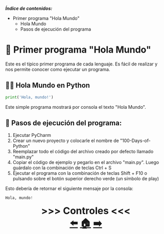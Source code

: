 ***Índice de contenidos:***
* Primer programa "Hola Mundo"
  * Hola Mundo
  * Pasos de ejecución del programa

# 👋 **Primer programa "Hola Mundo"**

Este es el típico primer programa de cada lenguaje. Es fácil de realizar y nos permite conocer como ejecutar un programa.

## 😶‍🌫️ Hola Mundo en Python

```python
print('Hola, mundo!')
```
Este simple programa mostrará por consola el texto "Hola Mundo". 

## 👣 Pasos de ejecución del programa:
1. Ejecutar PyCharm
2. Crear un nuevo proyecto y colocarle el nombre de "100-Days-of-Python"
3. Reemplazar todo el código del archivo creado por defecto llamado "main.py"
4. Copiar el código de ejemplo y pegarlo en el archivo "main.py". Luego guárdalo con la combinación de teclas Ctrl + S
5. Ejecutar el programa con la combinación de teclas Shift + F10 o pulsando sobre el botón superior derecho verde (un símbolo de play)

Esto debería de retornar el siguiente mensaje por la consola:
```python
Hola, mundo!
```

<center style="font-size: 30px"> <b>>>> Controles <<< </b></center>

<center style="font-size: 30px"> <b><a href="https://github.com/AntuBoccalandro/100-Days-of-Python-and-more/tree/master/Semana_01/Día_001/01_Introducción_a_Python.md">⬅️</a> <a href="https://github.com/AntuBoccalandro/100-Days-of-Python-and-more">🏠</a> <a href="https://github.com/AntuBoccalandro/100-Days-of-Python-and-more/tree/master/Semana_01/Día_001/03_Comentarios.md">➡️</a></b></center>
